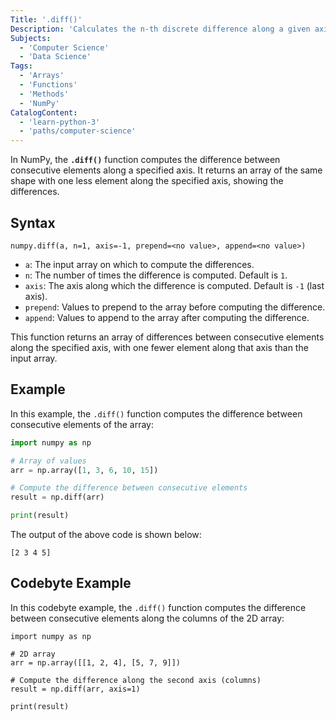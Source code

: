 ```yaml
---
Title: '.diff()'
Description: 'Calculates the n-th discrete difference along a given axis, effectively subtracting consecutive elements in an array.'
Subjects:
  - 'Computer Science'
  - 'Data Science'
Tags:
  - 'Arrays'
  - 'Functions'
  - 'Methods'
  - 'NumPy'
CatalogContent:
  - 'learn-python-3'
  - 'paths/computer-science'
---
```


In NumPy, the **`.diff()`** function computes the difference between consecutive elements along a specified axis. It returns an array of the same shape with one less element along the specified axis, showing the differences.

## Syntax

```pseudo
numpy.diff(a, n=1, axis=-1, prepend=<no value>, append=<no value>)
```

- `a`: The input array on which to compute the differences.
- `n`: The number of times the difference is computed. Default is `1`.
- `axis`: The axis along which the difference is computed. Default is `-1` (last axis).
- `prepend`: Values to prepend to the array before computing the difference.
- `append`: Values to append to the array after computing the difference.

This function returns an array of differences between consecutive elements along the specified axis, with one fewer element along that axis than the input array.

## Example

In this example, the `.diff()` function computes the difference between consecutive elements of the array:

```py
import numpy as np

# Array of values
arr = np.array([1, 3, 6, 10, 15])

# Compute the difference between consecutive elements
result = np.diff(arr)

print(result)
```

The output of the above code is shown below:

```shell
[2 3 4 5]
```

## Codebyte Example

In this codebyte example, the `.diff()` function computes the difference between consecutive elements along the columns of the 2D array:

```codebyte/python
import numpy as np

# 2D array
arr = np.array([[1, 2, 4], [5, 7, 9]])

# Compute the difference along the second axis (columns)
result = np.diff(arr, axis=1)

print(result)
```
